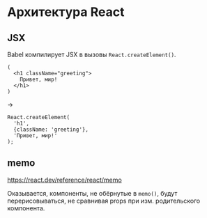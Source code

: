# Архитектура React

## JSX

Babel компилирует JSX в вызовы `React.createElement()`.


```
(
  <h1 className="greeting">
    Привет, мир!
  </h1>
)
```

->

```
React.createElement(
  'h1',
  {className: 'greeting'},
  'Привет, мир!'
);
```

## memo

https://react.dev/reference/react/memo

Оказывается, компоненты, не обёрнутые в `memo()`, будут перерисовываться, не сравнивая props при изм. родительского компонента.